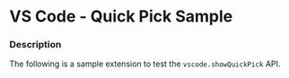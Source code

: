 # VS Code - Quick Pick Sample

### Description

The following is a sample extension to test the `vscode.showQuickPick` API.
